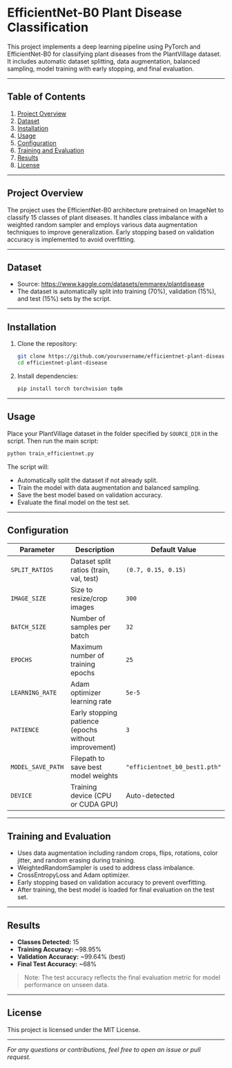 
# EfficientNet-B0 Plant Disease Classification

This project implements a deep learning pipeline using PyTorch and EfficientNet-B0 for classifying plant diseases from the PlantVillage dataset. It includes automatic dataset splitting, data augmentation, balanced sampling, model training with early stopping, and final evaluation.

---

## Table of Contents
1. [Project Overview](#project-overview)  
2. [Dataset](#dataset)  
3. [Installation](#installation)  
4. [Usage](#usage)  
5. [Configuration](#configuration)  
6. [Training and Evaluation](#training-and-evaluation)  
7. [Results](#results)  
8. [License](#license)  

---

## Project Overview

The project uses the EfficientNet-B0 architecture pretrained on ImageNet to classify 15 classes of plant diseases. It handles class imbalance with a weighted random sampler and employs various data augmentation techniques to improve generalization. Early stopping based on validation accuracy is implemented to avoid overfitting.

---

## Dataset

- Source: https://www.kaggle.com/datasets/emmarex/plantdisease
- The dataset is automatically split into training (70%), validation (15%), and test (15%) sets by the script.

---

## Installation

1. Clone the repository:
   ```bash
   git clone https://github.com/yourusername/efficientnet-plant-disease.git
   cd efficientnet-plant-disease
   ```

2. Install dependencies:
   ```bash
   pip install torch torchvision tqdm
   ```

---

## Usage

Place your PlantVillage dataset in the folder specified by `SOURCE_DIR` in the script. Then run the main script:

```bash
python train_efficientnet.py
```

The script will:
- Automatically split the dataset if not already split.
- Train the model with data augmentation and balanced sampling.
- Save the best model based on validation accuracy.
- Evaluate the final model on the test set.

---

## Configuration

| Parameter        | Description                                   | Default Value                        |
|------------------|-----------------------------------------------|------------------------------------|
| `SPLIT_RATIOS`   | Dataset split ratios (train, val, test)        | `(0.7, 0.15, 0.15)`                |
| `IMAGE_SIZE`     | Size to resize/crop images                      | `300`                              |
| `BATCH_SIZE`     | Number of samples per batch                      | `32`                               |
| `EPOCHS`         | Maximum number of training epochs                | `25`                               |
| `LEARNING_RATE`  | Adam optimizer learning rate                     | `5e-5`                             |
| `PATIENCE`       | Early stopping patience (epochs without improvement) | `3`                                |
| `MODEL_SAVE_PATH`| Filepath to save best model weights             | `"efficientnet_b0_best1.pth"`      |
| `DEVICE`         | Training device (CPU or CUDA GPU)                 | Auto-detected                      |

---

## Training and Evaluation

- Uses data augmentation including random crops, flips, rotations, color jitter, and random erasing during training.
- WeightedRandomSampler is used to address class imbalance.
- CrossEntropyLoss and Adam optimizer.
- Early stopping based on validation accuracy to prevent overfitting.
- After training, the best model is loaded for final evaluation on the test set.

---

## Results

- **Classes Detected:** 15  
- **Training Accuracy:** ~98.95%  
- **Validation Accuracy:** ~99.64% (best)  
- **Final Test Accuracy:** ~68%  

> Note: The test accuracy reflects the final evaluation metric for model performance on unseen data.

---

## License

This project is licensed under the MIT License.

---

*For any questions or contributions, feel free to open an issue or pull request.*
